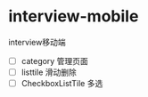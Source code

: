 
# interview-mobile
interview移动端

- [ ] category 管理页面
- [ ] listtile 滑动删除
- [ ] CheckboxListTile  多选